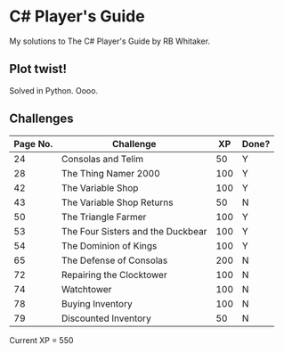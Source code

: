 # C# Player's Guide

My solutions to The C# Player's Guide by RB Whitaker.

## Plot twist!

Solved in Python. Oooo.

## Challenges

Page No. | Challenge | XP | Done?
----|-----------|----|--
24|Consolas and Telim|50|Y
28|The Thing Namer 2000|100|Y
42|The Variable Shop|100|Y
43|The Variable Shop Returns|50|N
50|The Triangle Farmer|100|Y
53|The Four Sisters and the Duckbear|100|Y
54|The Dominion of Kings|100|Y
65|The Defense of Consolas|200|N
72|Repairing the Clocktower|100|N
74|Watchtower|100|N
78|Buying Inventory|100|N
79|Discounted Inventory|50|N

Current XP = 550